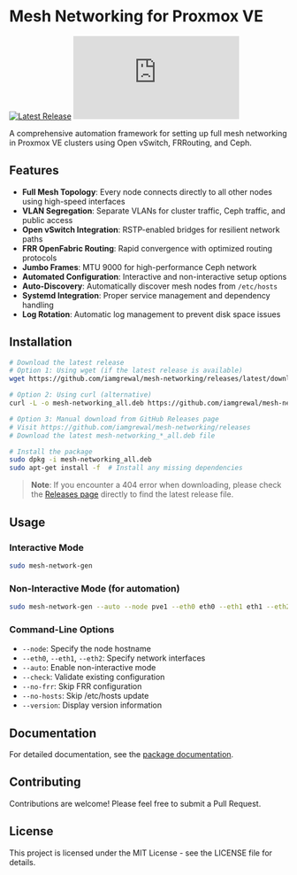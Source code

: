 # Mesh Networking for Proxmox VE

[![Latest Release](https://img.shields.io/github/v/release/iamgrewal/mesh-networking?style=flat-square)](https://github.com/iamgrewal/mesh-networking/releases)
[![GitHub Actions](https://img.shields.io/github/workflow/status/iamgrewal/mesh-networking/Build%20%26%20Release%20mesh-networking%20.deb?style=flat-square)](https://github.com/iamgrewal/mesh-networking/actions)

A comprehensive automation framework for setting up full mesh networking in Proxmox VE clusters using Open vSwitch, FRRouting, and Ceph.

## Features

- **Full Mesh Topology**: Every node connects directly to all other nodes using high-speed interfaces
- **VLAN Segregation**: Separate VLANs for cluster traffic, Ceph traffic, and public access
- **Open vSwitch Integration**: RSTP-enabled bridges for resilient network paths
- **FRR OpenFabric Routing**: Rapid convergence with optimized routing protocols
- **Jumbo Frames**: MTU 9000 for high-performance Ceph network
- **Automated Configuration**: Interactive and non-interactive setup options
- **Auto-Discovery**: Automatically discover mesh nodes from `/etc/hosts`
- **Systemd Integration**: Proper service management and dependency handling
- **Log Rotation**: Automatic log management to prevent disk space issues

## Installation

```bash
# Download the latest release
# Option 1: Using wget (if the latest release is available)
wget https://github.com/iamgrewal/mesh-networking/releases/latest/download/mesh-networking_all.deb

# Option 2: Using curl (alternative)
curl -L -o mesh-networking_all.deb https://github.com/iamgrewal/mesh-networking/releases/latest/download/mesh-networking_all.deb

# Option 3: Manual download from GitHub Releases page
# Visit https://github.com/iamgrewal/mesh-networking/releases
# Download the latest mesh-networking_*_all.deb file

# Install the package
sudo dpkg -i mesh-networking_all.deb
sudo apt-get install -f  # Install any missing dependencies
```

> **Note**: If you encounter a 404 error when downloading, please check the [Releases page](https://github.com/iamgrewal/mesh-networking/releases) directly to find the latest release file.

## Usage

### Interactive Mode

```bash
sudo mesh-network-gen
```

### Non-Interactive Mode (for automation)

```bash
sudo mesh-network-gen --auto --node pve1 --eth0 eth0 --eth1 eth1 --eth2 eth2
```

### Command-Line Options

- `--node`: Specify the node hostname
- `--eth0`, `--eth1`, `--eth2`: Specify network interfaces
- `--auto`: Enable non-interactive mode
- `--check`: Validate existing configuration
- `--no-frr`: Skip FRR configuration
- `--no-hosts`: Skip /etc/hosts update
- `--version`: Display version information

## Documentation

For detailed documentation, see the [package documentation](https://github.com/iamgrewal/mesh-networking/tree/main/mesh-networking-deb/usr/share/mesh-networking).

## Contributing

Contributions are welcome! Please feel free to submit a Pull Request.

## License

This project is licensed under the MIT License - see the LICENSE file for details. 